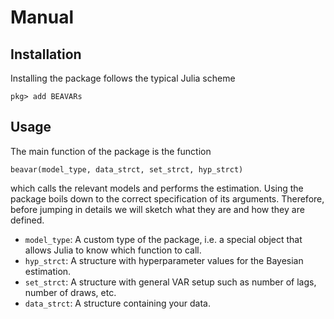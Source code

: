 # Manual

## Installation
Installing the package follows the typical Julia scheme
```
pkg> add BEAVARs
```

## Usage
The main function of the package is the function 
```
beavar(model_type, data_strct, set_strct, hyp_strct)
```
which calls the relevant models and performs the estimation. Using the package boils down to the correct specification of its arguments. Therefore, before jumping in details we will sketch what they are and how they are defined.

- `model_type`: A custom type of the package, i.e. a special object that allows Julia to know which function to call. 
- `hyp_strct`:  A structure with hyperparameter values for the Bayesian estimation.
- `set_strct`: A structure with general VAR setup such as number of lags, number of draws, etc.
- `data_strct`: A structure containing your data.